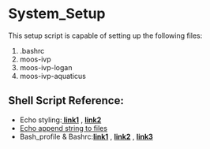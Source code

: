 # **System_Setup**

This setup script is capable of setting up the following files: 

1. .bashrc
2. moos-ivp
3. moos-ivp-logan
4. moos-ivp-aquaticus


## Shell Script Reference:

 * Echo styling:[ **link1**][0] , [**link2**][5]
 * [Echo append string to files][1]
 * Bash_profile & Bashrc:[**link1**][2] , [**link2**][3] , [**link3**][4]

[0]:    https://misc.flogisoft.com/bash/tip_colors_and_formatting
[1]:    https://www.itread01.com/p/1386169.html
[2]:    http://www.joshstaiger.org/archives/2005/07/bash_profile_vs.html
[3]:	http://jamestw.logdown.com/posts/283485--bash-profile-bashrc-difference
[4]:	https://www.itread01.com/p/203281.html
[5]:	https://blog.csdn.net/solan8/article/details/70172074



